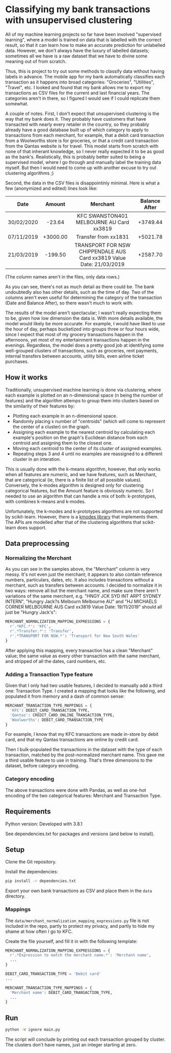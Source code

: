# Classifying my bank transactions with unsupervised clustering

All of my machine learning projects so far have been involved "supervised learning", where a model is trained on data that is labelled with the correct result, so that it can learn how to make an accurate prediction for unlabelled data. However, we don't always have the luxury of labelled datasets; sometimes all we have is a raw dataset that we have to divine some meaning out of from scratch.

Thus, this is project to try out some methods to classify data without having labels in advance. The mobile app for my bank automatically classifies each transaction as it happens into broad categories: "Groceries", "Utilities", "Travel", etc. I looked and found that my bank allows me to export my transactions as CSV files for the current and last financial years. The categories aren't in there, so I figured I would see if I could replicate them somewhat.

A couple of notes. First, I don't expect that unsupervised clustering is the way that my bank does it. They probably have customers that have transacted with nearly every retailer in the country, so they probably already have a good database built up of which category to apply to transactions from each merchant, for example, that a debit card transaction from a Woolworths store is for groceries, or that a credit card transaction from the Qantas website is for travel. This model starts from scratch with none of that inherant knowledge, so I never really expected it to be as good as the bank's. Realistically, this is probably better suited to being a supervised model, where I go through and manually label the training data myself. But then I would need to come up with another excuse to try out clustering algorithms ;)

Second, the data in the CSV files is disappointinly minimal. Here is what a few (anonymized and edited) lines look like:

| Date       | Amount   | Merchant                                                              | Balance After |
|:----------:|:--------:|:---------------------------------------------------------------------:|:-------------:|
| 30/02/2020 | -23.64   | KFC SWANSTON401          MELBOURNE    AU Card xx3819                  | +3749.44      |
| 07/11/2019 | +3000.00 | Transfer from xx1831                                                  | +5021.78      |
| 21/03/2019 | -199.50  | TRANSPORT FOR NSW CHIPPENDALE  AUS Card xx3819 Value Date: 21/03/2019 | +2587.70      |

(The column names aren't in the files, only data rows.)

As you can see, there's not as much detail as there could be. The bank undoubtedly also has other details, such as the time of day. Two of the columns aren't even useful for determining the category of the transaction (Date and Balance After), so there wasn't much to work with.

The results of the model aren't spectacular; I wasn't really expecting them to be, given how low dimension the data is. With more details available, the model would likely be more accurate. For example, I would have liked to use the hour of day, perhaps bucketized into groups three or four hours wide, since I expect that most of my grocery transactions happen in the afternoons, yet most of my entertainment transactions happen in the evenings. Regardless, the model does a pretty good job at identifying some well-grouped clusters of transactions, such as groceries, rent payments, internal transfers between accounts, utility bills, even airline ticket purchases.

## How it works

Traditionally, unsupervised machine learning is done via clustering, where each example is plotted on an n-dimensional space (n being the number of features) and the algorithm attemps to group them into clusters based on the similarity of their features by:

* Plotting each example in an n-dimensional space.
* Randomly placing `k` number of "centroids" (which will come to represent the center of a cluster) on the graph.
* Assigning each example to the nearest centroid by calculating each example's position on the graph's Euclidean distance from each centroid and assigning them to the closest one.
* Moving each centroid to the center of its cluster of assigned examples.
* Repeating steps 3 and 4 until no examples are reassigned to a different cluster in an interation.

This is usually done with the k-means algorithm, however, that only works when all features are numeric, and we have features, such as Merchant, that are categorical (ie, there is a finite list of all possible values). Conversely, the k-modes algorithm is designed only for clustering categorical features, but the Amount feature is obviously numeric. So I needed to use an algorithm that can handle a mix of both: k-prototypes, with combines k-means and k-modes.

Unfortunately, the k-modes and k-prototypes algorithms are not supported by scikit-learn. However, there is a [kmodes library](https://pypi.org/project/kmodes/) that implements them. The APIs are modelled after that of the clustering algorithms that scikit-learn does support.

## Data preprocessing

### Normalizing the Merchant

As you can see in the samples above, the "Merchant" column is very messy. It's not even just the merchant; it appears to also contain reference numbers, particulars, dates, etc. It also includes transactions without a merchant, such as transfers between accounts. I decided to normalize it in two ways: remove all but the merchant name, and make sure there aren't variations of the same merchant, e.g. "HNGY JCK SYD INT ARPT SYDNEY INTERN", "Hungry Jack?s Melbourn   Melbourne    AU" and "HJ MICHAELS CORNER MELBOURNE  AUS Card xx3819 Value Date: 19/11/2019" should all just be "Hungry Jack's":

```python
MERCHANT_NORMALIZATION_MAPPING_EXPRESSIONS = {
  r'.*KFC.*': 'KFC',
  r'.*Transfer.*': 'Transfer',
  r'.*TRANSPORT FOR NSW.*': 'Transport for New South Wales'
}
```

After applying this mapping, every transaction has a clean "Merchant" value; the same value as every other transaction with the same merchant, and stripped of all the dates, card numbers, etc.

### Adding a Transaction Type feature

Given that I only had two usable features, I decided to manually add a third one: Transaction Type. I created a mapping that looks like the following, and populated it from memory and a dash of common sense:

```python
MERCHANT_TRANSACTION_TYPE_MAPPINGS = {
  'KFC': DEBIT_CARD_TRANSACTION_TYPE,
  'Qantas': CREDIT_CARD_ONLINE_TRANSACTION_TYPE,
  'Woolworths': DEBIT_CARD_TRANSACTION_TYPE
}
```

For example, I know that my KFC transactions are made in-store by debit card, and that my Qantas transactions are online by credit card.

Then I bulk-populated the transactions in the dataset with the type of each transaction, matched by the post-normalized merchant name. This gave me a third usable feature to use in training. That's three dimensions to the dataset, before category encoding.

### Category encoding

The above transactions were done with Pandas, as well as one-hot encoding of the two categorical features: Merchant and Transaction Type.

## Requirements

Python version: Developed with 3.8.1

See dependencies.txt for packages and versions (and below to install).

## Setup

Clone the Git repository.

Install the dependencies:

```bash
pip install -r dependencies.txt
```

Export your own bank transactions as CSV and place them in the `data` directory.

### Mappings

The `data/merchant_normalization_mapping_expressions.py` file is not included in the repo, partly to protect my privacy, and partly to hide my shame at how often I go to KFC.

Create the file yourself, and fill it in with the following template:

```python
MERCHANT_NORMALIZATION_MAPPING_EXPRESSIONS = {
  r'.*Expression to match the merchant name.*': 'Merchant name',
  ...
}

DEBIT_CARD_TRANSACTION_TYPE = 'Debit card'
...

MERCHANT_TRANSACTION_TYPE_MAPPINGS = {
  'Merchant name': DEBIT_CARD_TRANSACTION_TYPE,
  ...
}
```

## Run

```bash
python -W ignore main.py
```

The script will conclude by printing out each transaction grouped by cluster. The clusters don't have names, just an integer starting at zero.

